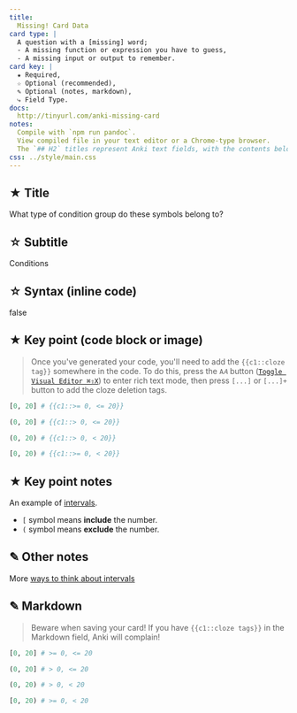 ```yaml
---
title:
  Missing! Card Data
card type: |
  A question with a [missing] word;
  - A missing function or expression you have to guess,
  - A missing input or output to remember.
card key: |
  ★ Required,
  ☆ Optional (recommended),
  ✎ Optional (notes, markdown),
  ⤷ Field Type.
docs:
  http://tinyurl.com/anki-missing-card
notes:
  Compile with `npm run pandoc`.
  View compiled file in your text editor or a Chrome-type browser.
  The `## H2` titles represent Anki text fields, with the contents below.
css: ../style/main.css
---
```



<!-- -------------------------------------------------------------------------
    ★ Title

    ⤷ `string` (auto wrapped with a `H1` tag)
-------------------------------------------------------------------------- -->
## ★ Title

What type of condition group do these symbols belong to?


<!-- -------------------------------------------------------------------------
    ☆ Subtitle

    ⤷ `string` (auto wrapped with a `H2` tag)
-------------------------------------------------------------------------- -->
## ☆ Subtitle

Conditions


<!-- -------------------------------------------------------------------------
    ☆ Syntax (inline code)

    ⤷ `code string` (auto wrapped with <p><code> tag)
-------------------------------------------------------------------------- -->
## ☆ Syntax (inline code)

false


<!-- -------------------------------------------------------------------------
    ★ Key point (code block or image)

    ⤷ `code block | image`

      | Requires `markdown` fenced code block;
      | Requires `{{c1::cloze}}` tag(s))

      A markdown fenced code block that will compile to our highlighted
      code with Pandoc. Once you've compiled your code block, be sure to
      add at least one cloze deletion in your Anki card:

        `{{c1::the answer::HINT TEXT}}`

      Here's an example cloze card:

        @ https://codepen.io/testuser-247585903/pen/BabRjvb

      Here's how to do it in the Anki editor:

      1. `Toggle HTML Editor ⌘⇧X` (`‹›`) to enable rich text preview
      2. Highlight the text that you'd like to convert to a cloze.
      3. Press the `[...]` or `[...]+` button to add the cloze deletion
-------------------------------------------------------------------------- -->
## ★ Key point (code block or image)

> Once you've generated your code, you'll need to add the `{{c1::cloze tag}}` somewhere in the code. To do this, press the `A𝐴` button ([`Toggle Visual Editor ⌘⇧X`](https://github.com/badlydrawnrob/anki/issues/62)) to enter rich text mode, then press `[...]` or `[...]+` button to add the cloze deletion tags.

```python
[0, 20] # {{c1::>= 0, <= 20}}

(0, 20] # {{c1::> 0, <= 20}}

(0, 20) # {{c1::> 0, < 20}}

[0, 20) # {{c1::>= 0, < 20}}
```


<!-- -------------------------------------------------------------------------
    ★ Key point notes

    ⤷ `rich html`
-------------------------------------------------------------------------- -->
## ★ Key point notes

An example of [intervals](https://www.mathsisfun.com/sets/intervals.html).

- `[` symbol means **include** the number.
- `(` symbol means **exclude** the number.


<!-- -------------------------------------------------------------------------
    ✎ Other notes

    ⤷ `rich html`
-------------------------------------------------------------------------- -->
## ✎ Other notes

More [ways to think about intervals](https://www.mathsisfun.com/sets/intervals.html)


<!-- -------------------------------------------------------------------------
    ✎ Markdown

    ⤷ `raw text`

      Do not add the compiled HTML to your card, rather, use the raw text
      Markdown fenced code block. This makes for easier editing of a card
      later on.

      Please be careful:

        Warning: remove all `{{c1:cloze}}` cloze deletion tags!

      If you save your card with cloze deletion tags in the `✎ Markdown`
      field, Anki will throw an error, and you might not be able to save
      your card.
-------------------------------------------------------------------------- -->
## ✎ Markdown

> Beware when saving your card! If you have `{{c1::cloze tags}}` in the Markdown field, Anki will complain!

```python
[0, 20] # >= 0, <= 20

(0, 20] # > 0, <= 20

(0, 20) # > 0, < 20

[0, 20) # >= 0, < 20
```
